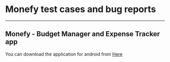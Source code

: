 # Monefy test cases and bug reports

---
## Monefy - Budget Manager and Expense Tracker app

You can download the application for android from [Here](https://play.google.com/store/apps/details?id=com.monefy.app.lite&hl=en&gl=US)
